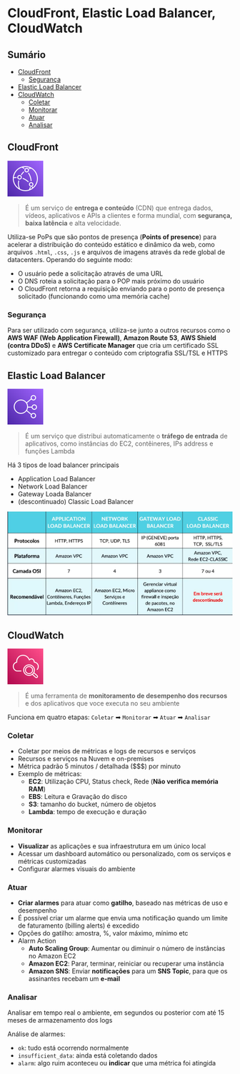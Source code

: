 <h1> CloudFront, Elastic Load Balancer, CloudWatch </h1>

<h2> Sumário </h2>

- [CloudFront](#cloudfront)
  - [Segurança](#segurança)
- [Elastic Load Balancer](#elastic-load-balancer)
- [CloudWatch](#cloudwatch)
  - [Coletar](#coletar)
  - [Monitorar](#monitorar)
  - [Atuar](#atuar)
  - [Analisar](#analisar)

## CloudFront

![CloudFront](images/svg/network_content-delivery/cloudfront.svg)

> É um serviço de **entrega e conteúdo** (CDN) que entrega dados, vídeos, aplicativos e APIs a clientes e forma mundial, com **segurança, baixa latência** e alta velocidade.

Utiliza-se PoPs que são pontos de presença (**Points of presence**) para acelerar a distribuição do conteúdo estático e dinâmico da web, como arquivos `.html`, `.css`, `.js` e arquivos de imagens através da rede global de datacenters. Operando do seguinte modo:

- O usuário pede a solicitação através de uma URL
- O DNS roteia a solicitação para o POP mais próximo do usuário
- O CloudFront retorna a requisição enviando para o ponto de presença solicitado (funcionando como uma memória cache)

### Segurança

Para ser utilizado com segurança, utiliza-se junto a outros recursos como o **AWS WAF (Web Application Firewall)**, **Amazon Route 53**, **AWS Shield (contra DDoS)** e **AWS Certificate Manager** que cria um certificado SSL customizado para entregar o conteúdo com criptografia SSL/TSL e HTTPS

## Elastic Load Balancer

![Elastic Load Balancer](images/svg/network_content-delivery/elb.svg)

>É um serviço que distribui automaticamente o **tráfego de entrada** de aplicativos, como instâncias do EC2, contêineres, IPs address e funções Lambda

Há 3 tipos de load balancer principais

- Application Load Balancer
- Network Load Balancer
- Gateway Loada Balancer
- (descontinuado) Classic Load Balancer

![Tipos de Load Balancers](./images/load-balancer.PNG)

## CloudWatch

![Cloud Watch](images/svg/management_governance/cloudwatch.svg)

> É uma ferramenta de **monitoramento de desempenho dos recursos** e dos aplicativos que voce executa no seu ambiente

Funciona em quatro etapas: `Coletar` ➡ `Monitorar` ➡ `Atuar` ➡ `Analisar`

### Coletar

- Coletar por meios de métricas e logs de recursos e serviços
- Recursos e serviços na Nuvem e on-premises
- Métrica padrão 5 minutos / detalhada ($$$) por minuto
- Exemplo de métricas:
  - **EC2**: Utilização CPU, Status check, Rede (**Não verifica memória RAM**)
  - **EBS**: Leitura e Gravação do disco
  - **S3**: tamanho do bucket, número de objetos
  - **Lambda**: tempo de execução e duração

### Monitorar

- **Visualizar** as aplicações e sua infraestrutura em um único local
- Acessar um dashboard automático ou personalizado, com os serviços e métricas customizadas
- Configurar alarmes visuais do ambiente

### Atuar

- **Criar alarmes** para atuar como **gatilho**, baseado nas métricas de uso e desempenho
- É possível criar um alarme que envia uma notificação quando um limite de faturamento (billing alerts) é excedido
- Opções do gatilho: amostra, %, valor máximo, mínimo etc
- Alarm Action
  - **Auto Scaling Group**: Aumentar ou diminuir o número de instâncias no Amazon EC2
  - **Amazon EC2**: Parar, terminar, reiniciar ou recuperar uma instância
  - **Amazon SNS**: Enviar **notificações** para um **SNS Topic**, para que os assinantes recebam um **e-mail**

### Analisar

Analisar em tempo real o ambiente, em segundos ou posterior com até 15 meses de armazenamento dos logs

Análise de alarmes:

- `ok`: tudo está ocorrendo normalmente
- `insufficient_data`: ainda está coletando dados
- `alarm`: algo ruim aconteceu ou **indicar** que uma métrica foi atingida
